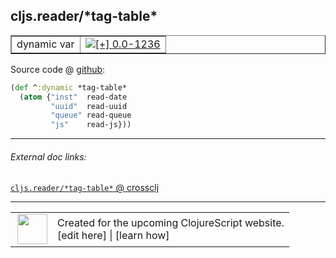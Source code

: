 ## cljs.reader/\*tag-table\*



 <table border="1">
<tr>
<td>dynamic var</td>
<td><a href="https://github.com/cljsinfo/cljs-api-docs/tree/0.0-1236"><img valign="middle" alt="[+] 0.0-1236" title="Added in 0.0-1236" src="https://img.shields.io/badge/+-0.0--1236-lightgrey.svg"></a> </td>
</tr>
</table>









Source code @ [github](https://github.com/clojure/clojurescript/blob/r1.7.10/src/main/cljs/cljs/reader.cljs#L568-L572):

```clj
(def ^:dynamic *tag-table*
  (atom {"inst"  read-date
         "uuid"  read-uuid
         "queue" read-queue
         "js"    read-js}))
```

<!--
Repo - tag - source tree - lines:

 <pre>
clojurescript @ r1.7.10
└── src
    └── main
        └── cljs
            └── cljs
                └── <ins>[reader.cljs:568-572](https://github.com/clojure/clojurescript/blob/r1.7.10/src/main/cljs/cljs/reader.cljs#L568-L572)</ins>
</pre>

-->

---



###### External doc links:

[`cljs.reader/*tag-table*` @ crossclj](http://crossclj.info/fun/cljs.reader.cljs/*tag-table*.html)<br>

---

 <table>
<tr><td>
<img valign="middle" align="right" width="48px" src="http://i.imgur.com/Hi20huC.png">
</td><td>
Created for the upcoming ClojureScript website.<br>
[edit here] | [learn how]
</td></tr></table>

[edit here]:https://github.com/cljsinfo/cljs-api-docs/blob/master/cljsdoc/cljs.reader/STARtag-tableSTAR.cljsdoc
[learn how]:https://github.com/cljsinfo/cljs-api-docs/wiki/cljsdoc-files

<!--

This information was too distracting to show to readers, but I'll leave it
commented here since it is helpful to:

- pretty-print the data used to generate this document
- and show how to retrieve that data



The API data for this symbol:

```clj
{:ns "cljs.reader",
 :name "*tag-table*",
 :type "dynamic var",
 :source {:code "(def ^:dynamic *tag-table*\n  (atom {\"inst\"  read-date\n         \"uuid\"  read-uuid\n         \"queue\" read-queue\n         \"js\"    read-js}))",
          :title "Source code",
          :repo "clojurescript",
          :tag "r1.7.10",
          :filename "src/main/cljs/cljs/reader.cljs",
          :lines [568 572]},
 :full-name "cljs.reader/*tag-table*",
 :full-name-encode "cljs.reader/STARtag-tableSTAR",
 :history [["+" "0.0-1236"]]}

```

Retrieve the API data for this symbol:

```clj
;; from Clojure REPL
(require '[clojure.edn :as edn])
(-> (slurp "https://raw.githubusercontent.com/cljsinfo/cljs-api-docs/catalog/cljs-api.edn")
    (edn/read-string)
    (get-in [:symbols "cljs.reader/*tag-table*"]))
```

-->
